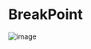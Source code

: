 # BreakPoint
 
![image](https://github.com/eido321/BreakPoint/assets/54716567/7c98104b-1e59-48c7-b493-463b835908ae)
